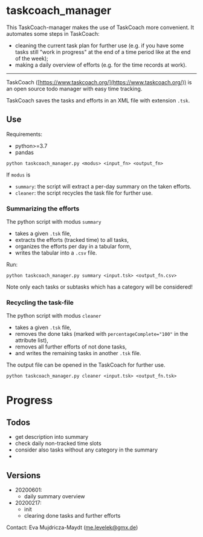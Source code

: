 # taskcoach_manager
This TaskCoach-manager makes the use of TaskCoach more convenient. It automates some steps in TaskCoach:
 - cleaning the current task plan for further use (e.g. if you have some tasks still "work in progress" at the end of a time period like at the end of the week);
 - making a daily overview of efforts (e.g. for the time records at work).
 
 ---


TaskCoach ([https://www.taskcoach.org/](https://www.taskcoach.org/)) is an open source todo manager with easy time tracking.

TaskCoach saves the tasks and efforts in an XML file with extension `.tsk`. 


## Use

Requirements:
- python>=3.7
- pandas


```
python taskcoach_manager.py <modus> <input_fn> <output_fn>
```
If `modus` is
*  `summary`: the script will extract a per-day summary on the taken efforts.
* `cleaner`: the script recycles the task file for further use.

### Summarizing the efforts

The python script with modus `summary`
- takes a given `.tsk` file,
- extracts the efforts (tracked time) to all tasks,
- organizes the efforts per day in a tabular form,
- writes the tabular into a `.csv` file.

Run:
```
python taskcoach_manager.py summary <input.tsk> <output_fn.csv>
```

Note only each tasks or subtasks which has a category will be considered!



### Recycling the task-file

The python script with modus `cleaner`
- takes a given `.tsk` file, 
- removes the done taks (marked with `percentageComplete="100"` in the attribute list),
- removes all further efforts of not done tasks, 
- and writes the remaining tasks in another `.tsk` file.

The output file can be opened in the TaskCoach for further use.



```
python taskcoach_manager.py cleaner <input.tsk> <output_fn.tsk>
```

# Progress

## Todos
- get description into summary
- check daily non-tracked time slots 
- consider also tasks without any category in the summary
- 

## Versions
- 20200601:
  * daily summary overview
- 20200217: 
  * init
  * clearing done tasks and further efforts
 

Contact: Eva Mujdricza-Maydt (me.levelek@gmx.de)
